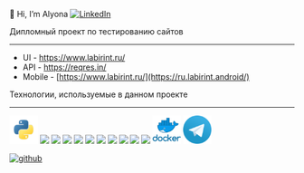 👋 Hi, I’m Alyona [![LinkedIn](https://img.shields.io/badge/-LinkedIn-090909?style=for-the-badge&logo=linkedin&logoColor=007BB6)](http://www.linkedin.com/in/alyona-chistyakova-0a6555b6)

Дипломный проект по тестированию сайтов
____________________________________________________________________________________________
* UI - https://www.labirint.ru/
* API - https://reqres.in/
* Mobile - [https://www.labirint.ru/](https://ru.labirint.android/)

Технологии, используемые в данном проекте
________________________________________________________________________________________________________________

<img src="https://raw.githubusercontent.com/github/explore/80688e429a7d4ef2fca1e82350fe8e3517d3494d/topics/python/python.png" width="50"> <img src="https://user-images.githubusercontent.com/107774229/198146350-1c541de9-3ef0-429a-a9cb-96aae4444891.png" width="70"> <img src="https://user-images.githubusercontent.com/107774229/198147302-69cd2396-c805-4bc5-acba-ca6a47cacbd1.png" width="50"> <img src="https://user-images.githubusercontent.com/107774229/198146505-9425db7d-e708-4ec8-85d5-d88228509739.svg" width="50"> <img src="https://user-images.githubusercontent.com/107774229/198146535-a68da1cf-b3cf-4024-84b7-35e6d3ba7025.svg" width="50"> <img src="https://user-images.githubusercontent.com/107774229/198146634-b6bcaa30-66ee-4b56-8181-39c2183257ff.svg" width="50"> <img src="https://user-images.githubusercontent.com/107774229/198146647-42f39a19-07b2-4bde-b21a-b570aa703f09.svg" width="50"> <img src="https://user-images.githubusercontent.com/107774229/198147514-a2f009e7-8a04-4ed4-b9b3-0eea679c5462.png" width="50"> <img src="https://user-images.githubusercontent.com/107774229/198147681-43eb604e-9198-40e1-bc23-36670c085bb4.svg" width="50"> <img src="https://user-images.githubusercontent.com/107774229/198148272-ca938bb6-ad63-463e-aea7-96076220baf8.png" width="50"> <img src="https://user-images.githubusercontent.com/107774229/198148505-756c5f1d-af5b-418b-9d7d-402ad75c5ee8.svg" width="50"> 
<img src="https://raw.githubusercontent.com/github/explore/80688e429a7d4ef2fca1e82350fe8e3517d3494d/topics/docker/docker.png" width="50"> <img src="https://raw.githubusercontent.com/github/explore/80688e429a7d4ef2fca1e82350fe8e3517d3494d/topics/telegram/telegram.png" width="50">


[![github](https://img.shields.io/badge/-github-090909?style=for-the-badge&logo=github&logoColor=007BB6)](https://github.com/satrn8/test_page_object)

<!---
satrn8/satrn8 is a ✨ special ✨ repository because its `README.md` (this file) appears on your GitHub profile.
You can click the Preview link to take a look at your changes.
--->
